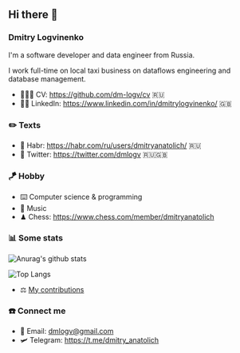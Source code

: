 ## Hi there 👋

### Dmitry Logvinenko

I'm a software developer and data engineer from Russia. 

I work full-time on local taxi business on dataflows engineering and database management.


- 👨🏻‍💻 CV: https://github.com/dm-logv/cv 🇷🇺
- 🤼‍♂️ LinkedIn: https://www.linkedin.com/in/dmitrylogvinenko/ 🇬🇧


### ✏️ Texts

- 📝 Habr: https://habr.com/ru/users/dmitryanatolich/ 🇷🇺
- 🦉 Twitter: https://twitter.com/dmlogv 🇷🇺🇬🇧


### 🪁 Hobby

- ⌨️ Computer science & programming
- 🎼 Music 
-  ♟ Chess: https://www.chess.com/member/dmitryanatolich


### 📊 Some stats

![Anurag's github stats](https://github-readme-stats.vercel.app/api?hide_border=true&show_icons=true&count_private=true&username=dm-logv)

![Top Langs](https://github-readme-stats.vercel.app/api/top-langs/?hide_border=true&layout=compact&username=dm-logv)

- ⚖️ [My contributions](https://github.com/pulls?q=author%3Adm-logv+-user%3Adm-logv)


### ☎️ Connect me

- 📧 Email: dmlogv@gmail.com
- 🛩 Telegram: https://t.me/dmitry_anatolich
